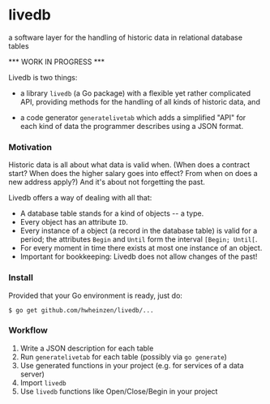 # livedb
a software layer for the handling of historic data in relational database tables

*** WORK IN PROGRESS ***

Livedb is two things:

- a library `livedb` (a Go package) with a flexible yet rather complicated API, providing methods for the handling of all kinds of historic data, and

- a code generator `generatelivetab` which adds a simplified "API" for each kind of data the programmer describes using a JSON format.


### Motivation
Historic data is all about what data is valid when. (When does a contract start? When does the higher salary goes into effect? From when on does a new address apply?) And it's about not forgetting the past.

Livedb offers a way of dealing with all that:
- A database table stands for a kind of objects -- a type.
- Every object has an attribute `ID`.
- Every instance of a object (a record in the database table) is valid for a period; the attributes `Begin` and `Until` form the interval `[Begin; Until[`.
- For every moment in time there exists at most one instance of an object.
- Important for bookkeeping: Livedb does not allow changes of the past!


### Install
Provided that your Go environment is ready, just do:

`$ go get github.com/hwheinzen/livedb/...`


### Workflow
1. Write a JSON description for each table
2. Run `generatelivetab` for each table (possibly via `go generate`)
3. Use generated functions in your project (e.g. for services of a data server)
4. Import `livedb`
5. Use `livedb` functions like Open/Close/Begin in your project
